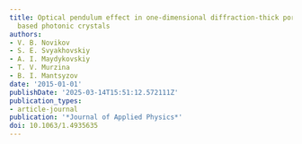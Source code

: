 ```yaml
---
title: Optical pendulum effect in one-dimensional diffraction-thick porous silicon
  based photonic crystals
authors:
- V. B. Novikov
- S. E. Svyakhovskiy
- A. I. Maydykovskiy
- T. V. Murzina
- B. I. Mantsyzov
date: '2015-01-01'
publishDate: '2025-03-14T15:51:12.572111Z'
publication_types:
- article-journal
publication: '*Journal of Applied Physics*'
doi: 10.1063/1.4935635
---
```

